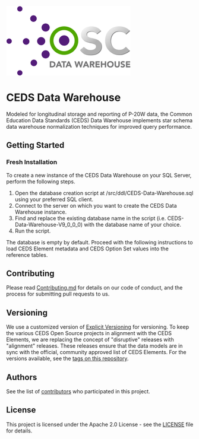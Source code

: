 ![CEDS Data Warehouse Logo](/res/CEDS-Data-Warehouse-Logo-Full-Medium.png "CEDS Data Warehouse")

# CEDS Data Warehouse
Modeled for longitudinal storage and reporting of P-20W data, the Common Education Data Standards (CEDS) Data Warehouse implements star schema data warehouse normalization techniques for improved query performance.

## Getting Started

### Fresh Installation

To create a new instance of the CEDS Data Warehouse on your SQL Server, perform the following steps.

1. Open the database creation script at /src/ddl/CEDS-Data-Warehouse.sql using your preferred SQL client. 
2. Connect to the server on which you want to create the CEDS Data Warehouse instance.
3. Find and replace the existing database name in the script (i.e. CEDS-Data-Warehouse-V9_0_0_0) with the database name of your choice.
4. Run the script. 

The database is empty by default.  Proceed with the following instructions to load CEDS Element metadata and CEDS Option Set values into the reference tables.

## Contributing

Please read [Contributing.md](/Contributing.md) for details on our code of conduct, and the process for submitting pull requests to us.

## Versioning

We use a customized version of [Explicit Versioning](https://github.com/exadra37-versioning/explicit-versioning) for versioning.  To keep the various CEDS Open Source projects in alignment with the CEDS Elements, we are replacing the concept of "disruptive" releases with "alignment" releases.  These releases ensure that the data models are in sync with the official, community approved list of CEDS Elements.  For the versions available, see the [tags on this repository](https://github.com/CEDStandards/CEDS-Data-Warehouse/tags). 

## Authors

See the list of [contributors](/Contributors.md) who participated in this project.

## License

This project is licensed under the Apache 2.0 License - see the [LICENSE](LICENSE) file for details.
